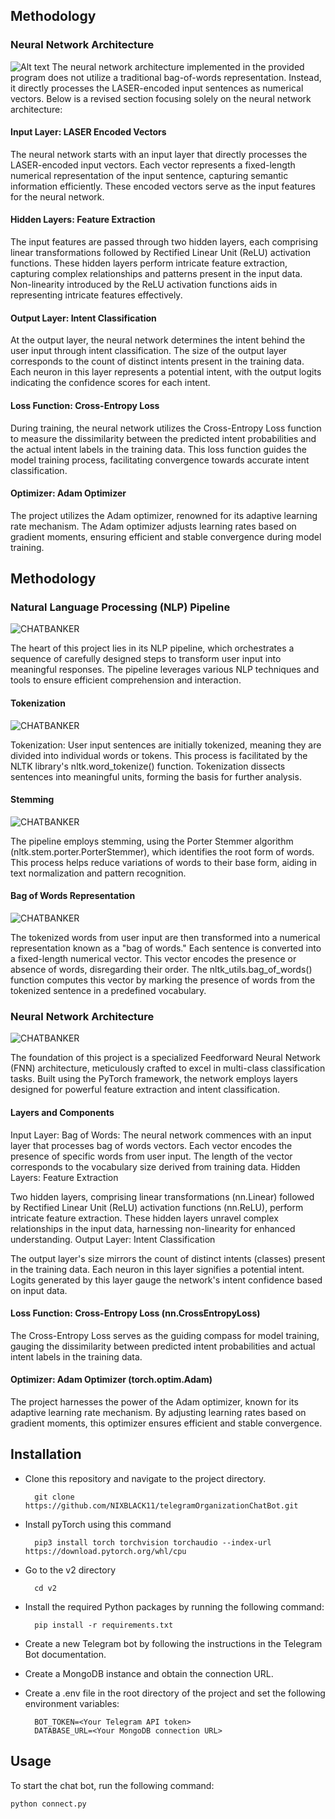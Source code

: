 ## Methodology

### Neural Network Architecture

![Alt text](image.png)
The neural network architecture implemented in the provided program does not utilize a traditional bag-of-words representation. Instead, it directly processes the LASER-encoded input sentences as numerical vectors. Below is a revised section focusing solely on the neural network architecture:

#### Input Layer: LASER Encoded Vectors
The neural network starts with an input layer that directly processes the LASER-encoded input vectors. Each vector represents a fixed-length numerical representation of the input sentence, capturing semantic information efficiently. These encoded vectors serve as the input features for the neural network.

#### Hidden Layers: Feature Extraction
The input features are passed through two hidden layers, each comprising linear transformations followed by Rectified Linear Unit (ReLU) activation functions. These hidden layers perform intricate feature extraction, capturing complex relationships and patterns present in the input data. Non-linearity introduced by the ReLU activation functions aids in representing intricate features effectively.

#### Output Layer: Intent Classification
At the output layer, the neural network determines the intent behind the user input through intent classification. The size of the output layer corresponds to the count of distinct intents present in the training data. Each neuron in this layer represents a potential intent, with the output logits indicating the confidence scores for each intent.

#### Loss Function: Cross-Entropy Loss
During training, the neural network utilizes the Cross-Entropy Loss function to measure the dissimilarity between the predicted intent probabilities and the actual intent labels in the training data. This loss function guides the model training process, facilitating convergence towards accurate intent classification.

#### Optimizer: Adam Optimizer
The project utilizes the Adam optimizer, renowned for its adaptive learning rate mechanism. The Adam optimizer adjusts learning rates based on gradient moments, ensuring efficient and stable convergence during model training.

## Methodology
### Natural Language Processing (NLP) Pipeline
![CHATBANKER](../Readme/full.jpg)

The heart of this project lies in its NLP pipeline, which orchestrates a sequence of carefully designed steps to transform user input into meaningful responses. The pipeline leverages various NLP techniques and tools to ensure efficient comprehension and interaction.

#### Tokenization
![CHATBANKER](../Readme/tokenization.jpg)

Tokenization: User input sentences are initially tokenized, meaning they are divided into individual words or tokens. This process is facilitated by the NLTK library's nltk.word_tokenize() function. Tokenization dissects sentences into meaningful units, forming the basis for further analysis.

#### Stemming
![CHATBANKER](../Readme/stemming.jpg)

The pipeline employs stemming, using the Porter Stemmer algorithm (nltk.stem.porter.PorterStemmer), which identifies the root form of words. This process helps reduce variations of words to their base form, aiding in text normalization and pattern recognition.

#### Bag of Words Representation
![CHATBANKER](../Readme/bagofwords.jpg)

The tokenized words from user input are then transformed into a numerical representation known as a "bag of words."
Each sentence is converted into a fixed-length numerical vector. This vector encodes the presence or absence of words, disregarding their order. The nltk_utils.bag_of_words() function computes this vector by marking the presence of words from the tokenized sentence in a predefined vocabulary.

### Neural Network Architecture
![CHATBANKER](../Readme/ffnn.png)

The foundation of this project is a specialized Feedforward Neural Network (FNN) architecture, meticulously crafted to excel in multi-class classification tasks. Built using the PyTorch framework, the network employs layers designed for powerful feature extraction and intent classification.

####  Layers and Components
Input Layer: Bag of Words:
The neural network commences with an input layer that processes bag of words vectors. Each vector encodes the presence of specific words from user input. The length of the vector corresponds to the vocabulary size derived from training data.
Hidden Layers: Feature Extraction

Two hidden layers, comprising linear transformations (nn.Linear) followed by Rectified Linear Unit (ReLU) activation functions (nn.ReLU), perform intricate feature extraction.
These hidden layers unravel complex relationships in the input data, harnessing non-linearity for enhanced understanding.
Output Layer: Intent Classification

The output layer's size mirrors the count of distinct intents (classes) present in the training data. Each neuron in this layer signifies a potential intent.
Logits generated by this layer gauge the network's intent confidence based on input data.

#### Loss Function: Cross-Entropy Loss (nn.CrossEntropyLoss)

The Cross-Entropy Loss serves as the guiding compass for model training, gauging the dissimilarity between predicted intent probabilities and actual intent labels in the training data.
#### Optimizer: Adam Optimizer (torch.optim.Adam)

The project harnesses the power of the Adam optimizer, known for its adaptive learning rate mechanism. By adjusting learning rates based on gradient moments, this optimizer ensures efficient and stable convergence.

## Installation
- Clone this repository and navigate to the project directory.

        git clone https://github.com/NIXBLACK11/telegramOrganizationChatBot.git

- Install pyTorch using this command

        pip3 install torch torchvision torchaudio --index-url https://download.pytorch.org/whl/cpu 

- Go to the v2 directory

        cd v2

- Install the required Python packages by running the following command:

        pip install -r requirements.txt

- Create a new Telegram bot by following the instructions in the Telegram Bot documentation.

- Create a MongoDB instance and obtain the connection URL.

- Create a .env file in the root directory of the project and set the following environment variables:

        BOT_TOKEN=<Your Telegram API token>
        DATABASE_URL=<Your MongoDB connection URL>

## Usage
To start the chat bot, run the following command:

    python connect.py